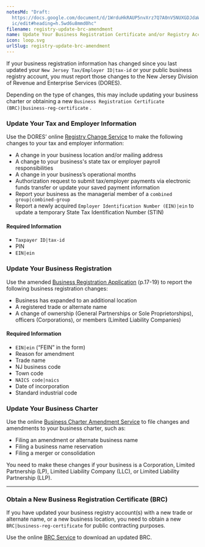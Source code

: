 ```yaml
---
notesMd: "Draft:
  https://docs.google.com/document/d/1WrduHkRAUP5nvXrz7Q7A0nV5NUXGDJdaWO423D2R7\
  ic/edit#heading=h.5wd6u8mmd0hc"
filename: registry-update-brc-amendment
name: Update Your Business Registration Certificate and/or Registry Account
icon: loop.svg
urlSlug: registry-update-brc-amendment
---
```


If your business registration information has changed since you last updated your `New Jersey Tax/Employer ID|tax-id` or your public business registry account, you must report those changes to the New Jersey Division of Revenue and Enterprise Services (DORES).

Depending on the type of changes, this may include updating your business charter or obtaining a new `Business Registration Certificate (BRC)|business-reg-certificate` .

### Update Your Tax and Employer Information

Use the DORES’ online [Registry Change Service](https://www20.state.nj.us/TYTR_REGC/servlet/common/Login) to make the following changes to your tax and employer information:

- A change in your business location and/or mailing address
- A change to your business's state tax or employer payroll responsibilities
- A change in your business’s operational months
- Authorization request to submit tax/employer payments via electronic funds transfer or update your saved payment information
- Report your business as the managerial member of a `combined group|combined-group`
- Report a newly acquired `Employer Identification Number (EIN)|ein` to update a temporary State Tax Identification Number (STIN)

#### Required Information

- `Taxpayer ID|tax-id`
- PIN
- `EIN|ein`

### Update Your Business Registration

Use the amended [Business Registration Application](https://www.nj.gov/treasury/revenue/pdf/2000.pdf) (p.17-19) to report the following business registration changes:

- Business has expanded to an additional location
- A registered trade or alternate name
- A change of ownership (General Partnerships or Sole Proprietorships), officers (Corporations), or members (Limited Liability Companies)

#### Required Information

- `EIN|ein` (“FEIN” in the form)
- Reason for amendment
- Trade name
- NJ business code
- Town code
- `NAICS code|naics`
- Date of incorporation
- Standard industrial code

### Update Your Business Charter

Use the online [Business Charter Amendment Service](https://www.njportal.com/dor/businessamendments) to file changes and amendments to your business charter, such as:

- Filing an amendment or alternate business name
- Filing a business name reservation
- Filing a merger or consolidation

You need to make these changes if your business is a Corporation, Limited Partnership (LP), Limited Liability Company (LLC), or Limited Liability Partnership (LLP).

---

### Obtain a New Business Registration Certificate (BRC)

If you have updated your business registry account(s) with a new trade or alternate name, or a new business location, you need to obtain a new `BRC|business-reg-certificate` for public contracting purposes.

Use the online [BRC Service](https://www1.state.nj.us/TYTR_BRC/jsp/BRCLoginJsp.jsp) to download an updated BRC.
